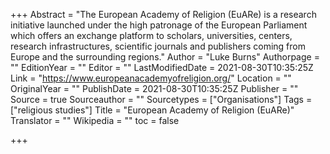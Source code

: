 +++
Abstract = "The European Academy of Religion (EuARe) is a research initiative launched under the high patronage of the European Parliament which offers an exchange platform to scholars, universities, centers, research infrastructures, scientific journals and publishers coming from Europe and the surrounding regions."
Author = "Luke Burns"
Authorpage = ""
EditionYear = ""
Editor = ""
LastModifiedDate = 2021-08-30T10:35:25Z
Link = "https://www.europeanacademyofreligion.org/"
Location = ""
OriginalYear = ""
PublishDate = 2021-08-30T10:35:25Z
Publisher = ""
Source = true
Sourceauthor = ""
Sourcetypes = ["Organisations"]
Tags = ["religious studies"]
Title = "European Academy of Religion (EuARe)"
Translator = ""
Wikipedia = ""
toc = false

+++
